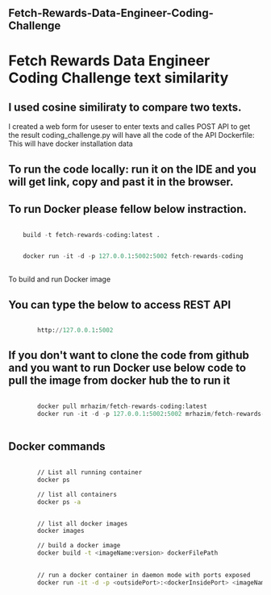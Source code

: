 ## Fetch-Rewards-Data-Engineer-Coding-Challenge
# Fetch Rewards Data Engineer Coding Challenge text similarity

## I used cosine similiraty to compare two texts. 
I created a web form for useser to enter texts and calles POST API to get the result
coding_challenge.py will have all the code of the API
Dockerfile: This will have docker installation data
 
## To run the code locally: run it on the IDE and you will get link, copy and past it in the browser.

## To run Docker please fellow below instraction.
```python

    build -t fetch-rewards-coding:latest .

```

```python

    docker run -it -d -p 127.0.0.1:5002:5002 fetch-rewards-coding
    
```
To build and run Docker image

## You can type the below to access REST API

```python

        http://127.0.0.1:5002

```
## If you don't want to clone the code from github and you want to run Docker use below code to pull the image from docker hub the to run it
```python

        docker pull mrhazim/fetch-rewards-coding:latest
        docker run -it -d -p 127.0.0.1:5002:5002 mrhazim/fetch-rewards-coding
        
```

## Docker commands

```bash
    
        // List all running container
        docker ps

        // list all containers
        docker ps -a


        // list all docker images
        docker images

        // build a docker image
        docker build -t <imageName:version> dockerFilePath

        
        // run a docker container in daemon mode with ports exposed
        docker run -it -d -p <outsidePort>:<dockerInsidePort> <imageName:version>

```
